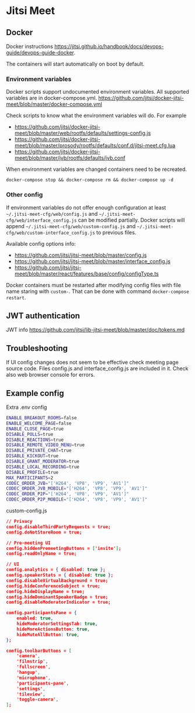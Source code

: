 
# Jitsi Meet

## Docker

Docker instructions
<https://jitsi.github.io/handbook/docs/devops-guide/devops-guide-docker>.

The containers will start automatically on boot by default.

### Environment variables

Docker scripts support undocumented environment variables. All supported
variables are in docker-compose.yml.
<https://github.com/jitsi/docker-jitsi-meet/blob/master/docker-compose.yml>

Check scripts to know what the environment variables will do. For example

* <https://github.com/jitsi/docker-jitsi-meet/blob/master/web/rootfs/defaults/settings-config.js>
* <https://github.com/jitsi/docker-jitsi-meet/blob/master/prosody/rootfs/defaults/conf.d/jitsi-meet.cfg.lua>
* <https://github.com/jitsi/docker-jitsi-meet/blob/master/jvb/rootfs/defaults/jvb.conf>

When environment variables are changed containers need to be recreated.
```
docker-compose stop && docker-compose rm && docker-compose up -d
```

### Other config

If environment variables do not offer enough configuration at least
`~/.jitsi-meet-cfg/web/config.js` and
`~/.jitsi-meet-cfg/web/interface_config.js`
can be modified partially. Docker scripts will
append `~/.jitsi-meet-cfg/web/custom-config.js` and
`~/.jitsi-meet-cfg/web/custom-interface_config.js`
to previous files.

Available config options info:

* <https://github.com/jitsi/jitsi-meet/blob/master/config.js>
* <https://github.com/jitsi/jitsi-meet/blob/master/interface_config.js>
* <https://github.com/jitsi/jitsi-meet/blob/master/react/features/base/config/configType.ts>

Docker containers must be restarted after modifying config files
with file name staring with `custom-`. That can be done with
command `docker-compose restart`.

## JWT authentication

JWT info <https://github.com/jitsi/lib-jitsi-meet/blob/master/doc/tokens.md>

## Troubleshooting

If UI config changes does not seem to be effective check meeting page source
code. Files config.js and interface_config.js are included in it. Check
also web browser console for errors.

## Example config

Extra .env config

```sh
ENABLE_BREAKOUT_ROOMS=false
ENABLE_WELCOME_PAGE=false
ENABLE_CLOSE_PAGE=true
DISABLE_POLLS=true
DISABLE_REACTIONS=true
DISABLE_REMOTE_VIDEO_MENU=true
DISABLE_PRIVATE_CHAT=true
DISABLE_KICKOUT=true
DISABLE_GRANT_MODERATOR=true
DISABLE_LOCAL_RECORDING=true
DISABLE_PROFILE=true
MAX_PARTICIPANTS=2
CODEC_ORDER_JVB="['H264', 'VP8', 'VP9', 'AV1']"
CODEC_ORDER_JVB_MOBILE="['H264', 'VP8', 'VP9', 'AV1']"
CODEC_ORDER_P2P="['H264', 'VP8', 'VP9', 'AV1']"
CODEC_ORDER_P2P_MOBILE="['H264', 'VP8', 'VP9', 'AV1']"
```

custom-config.js

```json
// Privacy
config.disableThirdPartyRequests = true;
config.doNotStoreRoom = true;

// Pre-meeting UI
config.hiddenPremeetingButtons = ['invite'];
config.readOnlyName = true;

// UI
config.analytics = { disabled: true };
config.speakerStats = { disabled: true };
config.disableVirtualBackground = true;
config.hideConferenceSubject = true;
config.hideDisplayName = true;
config.hideDominantSpeakerBadge = true;
config.disableModeratorIndicator = true;

config.participantsPane = {
    enabled: true,
    hideModeratorSettingsTab: true,
    hideMoreActionsButton: true,
    hideMuteAllButton: true,
};

config.toolbarButtons = [
    'camera',
    'filmstrip',
    'fullscreen',
    'hangup',
    'microphone',
    'participants-pane',
    'settings',
    'tileview',
    'toggle-camera',
];
```
